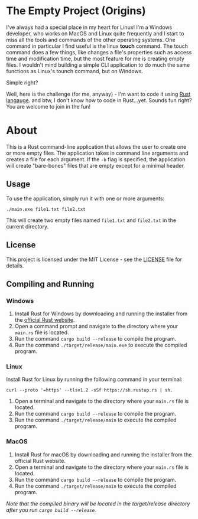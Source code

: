 # The Empty Project (Origins)
I've always had a special place in my heart for Linux!  I'm a Windows developer, who works on MacOS and Linux quite frequently and 
I start to miss all the tools and commands of the other operating systems.  One command in particular I find useful is the linux **touch** command.
The touch command does a few things, like changes a file's properties such as access time and modification time, but the most feature for me is creating empty files. 
I wouldn't mind building a simple CLI application to do much the same functions as Linux's tounch command, but on Windows.

Simple right?

Well, here is the challenge (for me, anyway) - I'm want to code it using [Rust langauge](https://www.rust-lang.org/). 
and btw, I don't know how to code in Rust...yet.  Sounds fun right?  You are welcome to join in the fun!

# About

This is a Rust command-line application that allows the user to create one or more empty files. The application takes in command line arguments and creates a file for each argument. If the `-b` flag is specified, the application will create "bare-bones" files that are empty except for a minimal header.

## Usage

To use the application, simply run it with one or more arguments:

```
./main.exe file1.txt file2.txt
```

This will create two empty files named `file1.txt` and `file2.txt` in the current directory.

## License

This project is licensed under the MIT License - see the [LICENSE](https://github.com/lbrgriffith/TheEmptyProject/blob/main/LICENSE) file for details.

## Compiling and Running
### Windows
1. Install Rust for Windows by downloading and running the installer from the [official Rust website]([url](https://www.rust-lang.org/tools/install)).
2. Open a command prompt and navigate to the directory where your `main.rs` file is located.
3. Run the command `cargo build --release` to compile the program.
4. Run the command `./target/release/main.exe` to execute the compiled program.

### Linux
Install Rust for Linux by running the following command in your terminal: 
```
curl --proto '=https' --tlsv1.2 -sSf https://sh.rustup.rs | sh.
```
1. Open a terminal and navigate to the directory where your `main.rs` file is located.
2. Run the command `cargo build --release` to compile the program.
3. Run the command `./target/release/main` to execute the compiled program.

### MacOS
1. Install Rust for macOS by downloading and running the installer from the official Rust website.
2. Open a terminal and navigate to the directory where your `main.rs` file is located.
3. Run the command `cargo build --release` to compile the program.
4. Run the command `./target/release/main` to execute the compiled program.

_Note that the compiled binary will be located in the target/release directory after you run `cargo build --release`._

